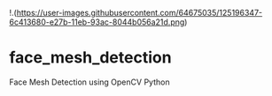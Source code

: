 
!.(https://user-images.githubusercontent.com/64675035/125196347-6c413680-e27b-11eb-93ac-8044b056a21d.png)
# face_mesh_detection
Face Mesh Detection using OpenCV Python


